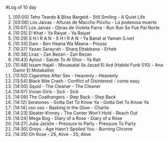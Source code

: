 #Log of 10 day

1. [00:00] Teho Teardo & Blixa Bargeld - Still Smiling - A Quiet Life
1. [03:06] Los Jaivas - Alturas de Macchu Picchu - La poderosa muerte
1. [10:07] Los Jaivas - Obras de Violeta Parra - Run Run Se Fue Pal Norte
1. [10:25] El Khat - Ya Raiyat - Ya Raiyat
1. [10:29] S H I R A N - S H I R A N - Ya Banat al Yaman (Live)
1. [10:33] Dam - Ben Haana Wa Maana - Prozac
1. [10:37] Yazan Sarayrah - Sharq Ettabbana - Erheb
1. [10:38] Liraz - Zan Bezan - Zan Bezan
1. [10:43] Ayloul - Salute To Al Ghor - Ya Rait
1. [10:48] Issam Hajali - Mouasalat Ila Jacad El Ard (Habibi Funk 010) - Ana Damir El Motakallim
1. [13:50] Cigarettes After Sex - Heavenly - Heavenly
1. [13:54] Black Nite Crash - Conflict of Disinterest - come easy
1. [14:00] Squid - The Cleaner - The Cleaner
1. [14:07] Vivian Girls - Sick - Sick
1. [14:09] The Coathangers - Step Back - Step Back
1. [14:12] Seratones - Gotta Get To Know Ya - Gotta Get To Know Ya
1. [14:14] oso oso - Basking in the Glow - Charlie
1. [14:23] Sleater-Kinney - The Center Won't Hold - Reach Out
1. [14:24] Mega Bog - Diary of a Rose - Diary of a Rose
1. [14:27] Julia Jacklin - Pressure to Party - Pressure To Party
1. [14:30] Greys - Age Hasn't Spoiled You - Burning Chrome
1. [14:35] Oh Rose - 25, Alive - 25, Alive
